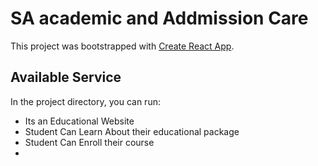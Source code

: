 # SA academic and Addmission Care

This project was bootstrapped with [Create React App](https://github.com/facebook/create-react-app).

## Available Service

In the project directory, you can run:

* Its an Educational Website
* Student Can Learn About their educational package
* Student Can Enroll their course 
* 
